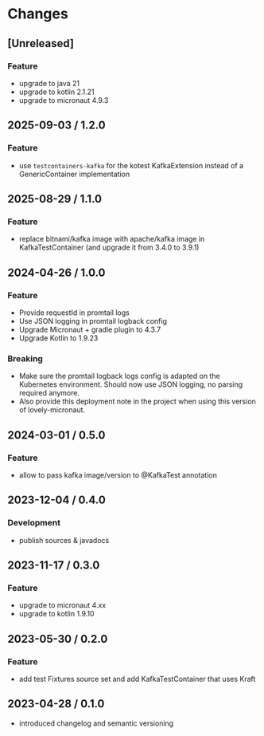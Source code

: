 # Changes

## [Unreleased]

### Feature

- upgrade to java 21
- upgrade to kotlin 2.1.21
- upgrade to micronaut 4.9.3

## 2025-09-03 / 1.2.0

### Feature

- use `testcontainers-kafka` for the kotest KafkaExtension instead of a GenericContainer implementation

## 2025-08-29 / 1.1.0

### Feature

- replace bitnami/kafka image with apache/kafka image in KafkaTestContainer (and upgrade it from 3.4.0 to 3.9.1)

## 2024-04-26 / 1.0.0

### Feature

- Provide requestId in promtail logs
- Use JSON logging in promtail logback config
- Upgrade Micronaut + gradle plugin to 4.3.7
- Upgrade Kotlin to 1.9.23

### Breaking

- Make sure the promtail logback logs config is adapted on the Kubernetes 
  environment. Should now use JSON logging, no parsing required anymore.
- Also provide this deployment note in the project when using this
  version of lovely-micronaut.

## 2024-03-01 / 0.5.0

### Feature

- allow to pass kafka image/version to @KafkaTest annotation

## 2023-12-04 / 0.4.0

### Development

- publish sources & javadocs

## 2023-11-17 / 0.3.0

### Feature

- upgrade to  micronaut 4.xx
- upgrade to kotlin 1.9.10

## 2023-05-30 / 0.2.0

### Feature

- add test Fixtures source set and add KafkaTestContainer that uses Kraft

## 2023-04-28 / 0.1.0

- introduced changelog and semantic versioning
